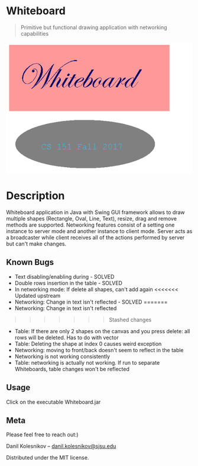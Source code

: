 # Whiteboard
> Primitive but functional drawing application with networking capabilities

![](Canvas.png)

# Description
 Whiteboard application in Java with Swing GUI framework allows to draw multiple shapes (Rectangle, Oval, Line, Text), resize, drag and remove methods are supported. Networking features consist of a setting one instance to server mode and another instance to client mode. Server acts as a broadcaster while client receives all of the actions performed by server but can't make changes.    


## Known Bugs
* Text disabling/enabling during - SOLVED
* Double rows insertion in the table - SOLVED
* In networking mode: If delete all shapes, can't add again
<<<<<<< Updated upstream
* Networking: Change in text isn't reflected - SOLVED
=======
* Networking: Change in text isn't reflected
>>>>>>> Stashed changes
* Table: If there are only 2 shapes on the canvas and you press delete: all rows will be deleted. Has to do with vector
* Table: Deleting the shape at index 0 causes weird exception
* Networking: moving to front/back doesn't seem to reflect in the table 
* Networking is not working consistently
* Table: networking is actually not working. If run to separate Whiteboards, table changes won't be reflected 

## Usage

Click on the executable Whiteboard.jar

## Meta

Please feel free to reach out:)

Danil Kolesnikov – danil.kolesnikov@sjsu.edu

Distributed under the MIT license.
